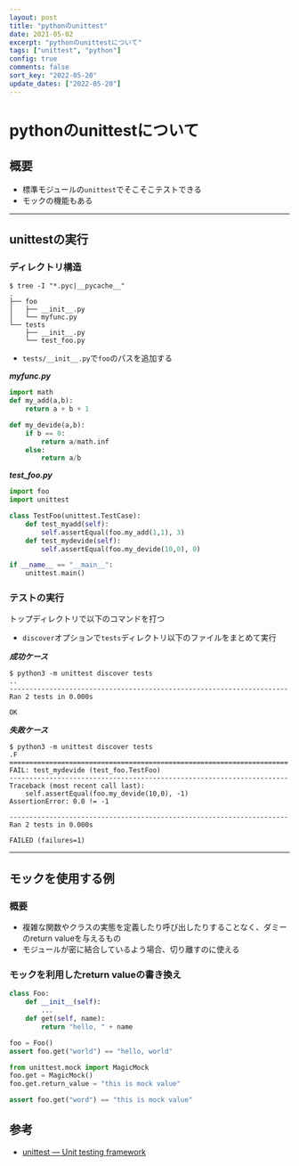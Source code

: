 ```yaml
---
layout: post
title: "pythonのunittest"
date: 2021-05-02
excerpt: "pythonのunittestについて"
tags: ["unittest", "python"]
config: true
comments: false
sort_key: "2022-05-20"
update_dates: ["2022-05-20"]
---
```


# pythonのunittestについて

## 概要
 - 標準モジュールの`unittest`でそこそこテストできる  
 - モックの機能もある

---

## unittestの実行

### ディレクトリ構造

```console
$ tree -I "*.pyc|__pycache__"
.
├── foo
│   ├── __init__.py
│   └── myfunc.py
└── tests
    ├── __init__.py
    └── test_foo.py
```
 - `tests/__init__.py`で`foo`のパスを追加する

***myfunc.py***
```python
import math
def my_add(a,b):
    return a + b + 1

def my_devide(a,b):
    if b == 0:
        return a/math.inf
    else:
        return a/b
```

***test_foo.py***
```python
import foo
import unittest

class TestFoo(unittest.TestCase):
    def test_myadd(self):
        self.assertEqual(foo.my_add(1,1), 3)
    def test_mydevide(self):
        self.assertEqual(foo.my_devide(10,0), 0)

if __name__ == "__main__":
    unittest.main()
```
 
### テストの実行
トップディレクトリで以下のコマンドを打つ
 - `discover`オプションで`tests`ディレクトリ以下のファイルをまとめて実行

***成功ケース***
```console
$ python3 -m unittest discover tests
..
----------------------------------------------------------------------
Ran 2 tests in 0.000s

OK
```

***失敗ケース***
```console
$ python3 -m unittest discover tests
.F
======================================================================
FAIL: test_mydevide (test_foo.TestFoo)
----------------------------------------------------------------------
Traceback (most recent call last):
    self.assertEqual(foo.my_devide(10,0), -1)
AssertionError: 0.0 != -1

----------------------------------------------------------------------
Ran 2 tests in 0.000s

FAILED (failures=1)
```

---

## モックを使用する例

### 概要
 - 複雑な関数やクラスの実態を定義したり呼び出したりすることなく、ダミーのreturn valueを与えるもの
 - モジュールが密に結合しているよう場合、切り離すのに使える

### モックを利用したreturn valueの書き換え

```python
class Foo:
    def __init__(self):
        ...
    def get(self, name):
        return "hello, " + name

foo = Foo()
assert foo.get("world") == "hello, world"

from unittest.mock import MagicMock
foo.get = MagicMock()
foo.get.return_value = "this is mock value"

assert foo.get("word") == "this is mock value"
```

## 参考
 - [unittest — Unit testing framework](https://docs.python.org/3/library/unittest.html)

